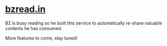 # [bzread.in](https://bzread.in)

BZ is busy reading so he built this service to automatically re-share valuable contents he has consumed.

More features to come, stay tuned!
